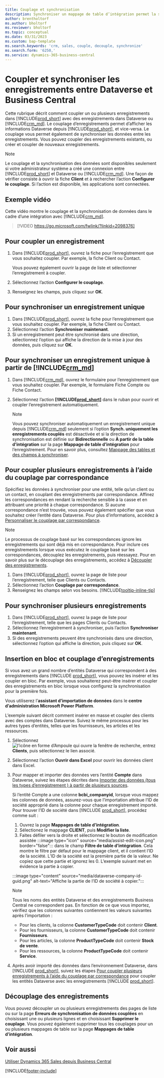 ```yaml
---
title: Couplage et synchronisation
description: Synchroniser un mappage de table d’intégration permet la synchronisation des données dans tous les enregistrements dans une table de Business Central ainsi que de la table Dynamics 365 Sales qui sont couplées.
author: brentholtorf
ms.author: bholtorf
ms.reviewer: bholtorf
ms.topic: conceptual
ms.date: 03/31/2023
ms.custom: bap-template
ms.search.keywords: 'crm, sales, couple, decouple, synchronize'
ms.search.form: '6250,'
ms.service: dynamics-365-business-central
---
```


# Coupler et synchroniser les enregistrements entre Dataverse et Business Central

Cette rubrique décrit comment coupler un ou plusieurs enregistrements dans [!INCLUDE[prod_short](includes/prod_short.md)] avec des enregistrements dans Dataverse ou [!INCLUDE[crm_md](includes/crm_md.md)]. Le couplage d’enregistrements permet d’afficher les informations Dataverse depuis [!INCLUDE[prod_short](includes/prod_short.md)], et vice-versa. Le couplage vous permet également de synchroniser les données entre les enregistrements. Vous pouvez coupler des enregistrements existants, ou créer et coupler de nouveaux enregistrements.

> [!NOTE]
> Le couplage et la synchronisation des données sont disponibles seulement si votre administrateur système a créé une connexion entre [!INCLUDE[prod_short](includes/prod_short.md)] et Dataverse ou [!INCLUDE[crm_md](includes/crm_md.md)]. Une façon de vérifier consiste à ouvrir la fiche **Client** et à rechercher l’action **Configurer le couplage**. Si l’action est disponible, les applications sont connectées.

## Exemple vidéo

Cette vidéo montre le couplage et la synchronisation de données dans le cadre d’une intégration avec [!INCLUDE[crm_md](includes/crm_md.md)].

> [!VIDEO https://go.microsoft.com/fwlink/?linkid=2098376]

## Pour coupler un enregistrement  

1. Dans [!INCLUDE[prod_short](includes/prod_short.md)], ouvrez la fiche pour l’enregistrement que vous souhaitez coupler. Par exemple, la fiche Client ou Contact.  

    Vous pouvez également ouvrir la page de liste et sélectionner l’enregistrement à coupler.  

2. Sélectionnez l’action **Configurer le couplage**.  
3. Renseignez les champs, puis cliquez sur **OK**.  

## Pour synchroniser un enregistrement unique  

1. Dans [!INCLUDE[prod_short](includes/prod_short.md)], ouvrez la fiche pour l’enregistrement que vous souhaitez coupler. Par exemple, la fiche Client ou Contact.  
2. Sélectionnez l’action **Synchroniser maintenant**.  
3. Si un enregistrement peut être synchronisé dans une direction, sélectionnez l’option qui affiche la direction de la mise à jour des données, puis cliquez sur **OK**.  

## Pour synchroniser un enregistrement unique à partir de [!INCLUDE[crm_md](includes/crm_md.md)]  

1. Dans [!INCLUDE[crm_md](includes/crm_md.md)], ouvrez le formulaire pour l’enregistrement que vous souhaitez coupler. Par exemple, le formulaire Fiche Compte ou Fiche Contact.  
2. Sélectionnez l’action **[!INCLUDE[prod_short](includes/prod_short.md)]** dans le ruban pour ouvrir et coupler l’enregistrement automatiquement.

    > [!Note]
    > Vous pouvez synchroniser automatiquement un enregistrement unique depuis [!INCLUDE[crm_md](includes/crm_md.md)] seulement si l’option **Synch. uniquement les enregistrements couplés** est désactivée et si la direction de synchronisation est définie sur **Bidirectionnelle** ou **À partir de la table d’intégration** sur la page **Mappage de table d’intégration** pour l’enregistrement. Pour en savoir plus, consultez [Mappage des tables et des champs à synchroniser](admin-how-to-modify-table-mappings-for-synchronization.md#create-new-records).

## Pour coupler plusieurs enregistrements à l’aide du couplage par correspondance

Spécifiez les données à synchroniser pour une entité, telle qu’un client ou un contact, en couplant des enregistrements par correspondance. Affinez les correspondances en rendant la recherche sensible à la casse et en attribuant une priorité à chaque correspondance. Si aucune correspondance n’est trouvée, vous pouvez également spécifier que vous souhaitez créer l’entité dans Dataverse. Pour plus d’informations, accédez à [Personnaliser le couplage par correspondance](admin-how-to-set-up-a-dynamics-crm-connection.md#customize-the-match-based-coupling).  

> [!NOTE]
> Le processus de couplage basé sur les correspondances ignore les enregistrements qui sont déjà mis en correspondance. Pour inclure ces enregistrements lorsque vous exécutez le couplage basé sur les correspondances, découplez les enregistrements, puis réessayez. Pour en savoir plus sur le découplage des enregistrements, accédez à [Découpler des enregistrements](#uncoupling-records).

1. Dans [!INCLUDE[prod_short](includes/prod_short.md)], ouvrez la page de liste pour l’enregistrement, telle que Clients ou Contacts.
2. Sélectionnez l’action **Couplage par correspondance**.
3. Renseignez les champs selon vos besoins. [!INCLUDE[tooltip-inline-tip](includes/tooltip-inline-tip_md.md)]

## Pour synchroniser plusieurs enregistrements  

1. Dans [!INCLUDE[prod_short](includes/prod_short.md)], ouvrez la page de liste pour l’enregistrement, telle que les pages Clients ou Contacts.  
2. Sélectionnez l’enregistrement à synchroniser, puis l’action **Synchroniser maintenant**.  
3. Si des enregistrements peuvent être synchronisés dans une direction, sélectionnez l’option qui affiche la direction, puis cliquez sur **OK**.  

## Insertion en bloc et couplage d’enregistrements

Si vous avez un grand nombre d’entités Dataverse qui correspondent à des enregistrements dans [!INCLUDE [prod_short](includes/prod_short.md)], vous pouvez les insérer et les coupler en bloc. Par exemple, vous souhaiterez peut-être insérer et coupler des enregistrements en bloc lorsque vous configurez la synchronisation pour la première fois.

Vous utiliserez l’**assistant d’importation de données** dans le **centre d’administration Microsoft Power Platform**.

L’exemple suivant décrit comment insérer en masse et coupler des clients avec des comptes dans Dataverse. Suivez le même processus pour les autres types d’entités, telles que les fournisseurs, les articles et les ressources.

1. Sélectionnez ![l’icône en forme d’Ampoule qui ouvre la fenêtre de recherche](media/ui-search/search_small.png "Dites-moi ce que vous voulez faire"), entrez **Clients**, puis sélectionnez le lien associé.
2. Sélectionnez l’action **Ouvrir dans Excel** pour ouvrir les données client dans Excel. <!--Don't they need to choose the customers that they want to import to Dataverse?-->
3. Pour mapper et importer des données vers l’entité **Compte** dans Dataverse, suivez les étapes décrites dans [Importer des données (tous les types d’enregistrement ) à partir de plusieurs sources](/power-platform/admin/import-data-all-record-types).  

    Si l’entité Compte a une colonne **bcbi_companyid**, lorsque vous mappez les colonnes de données, assurez-vous que l’importation attribue l’ID de société approprié dans la colonne pour chaque enregistrement importé. Pour trouver l’ID de société dans [!INCLUDE [prod_short](includes/prod_short.md)], procédez comme suit :

    1. Ouvrez la page **Mappages de table d’intégration**.
    2. Sélectionez le mappage **CLIENT**, puis **Modifier la liste**.
    3. Faites défiler vers la droite et sélectionnez le bouton de modification assistée :::image type="icon" source="media/assist-edit-icon.png" border="false"::: dans le champ **Filtre de table d’intégration**. Cela montre le filtre par défaut pour le mappage client, et il contient l’ID de la société. L’ID de la société est la première partie de la valeur. Ne copiez que cette partie et ignorez les 0. L’exemple suivant met en évidence la partie à copier.

    :::image type="content" source="media/dataverse-company-id-guid.png" alt-text="Affiche la partie de l’ID de société à copier.":::

    > [!NOTE]
    > Tous les noms des entités Dataverse et des enregistrements Business Central ne correspondent pas. En fonction de ce que vous importez, vérifiez que les colonnes suivantes contiennent les valeurs suivantes après l’importation :
    >
    >* Pour les clients, la colonne **CustomerTypeCode** doit contenir **Client**.
    >* Pour les fournisseurs, la colonne **CustomerTypeCode** doit contenir **Fournisseurs**. 
    >* Pour les articles, la colonne **ProductTypeCode** doit contenir **Stock de vente**.
    >* Pour les ressources, la colonne **ProductTypeCode** doit contenir **Service**.
 
4. Après avoir importé des données dans l’environnement Dataverse, dans [!INCLUDE [prod_short](includes/prod_short.md)], suivez les étapes [Pour coupler plusieurs enregistrements à l’aide du couplage par correspondance](#to-couple-multiple-records-using-match-based-coupling) pour coupler les entités Dataverse avec les enregistrements [!INCLUDE [prod_short](includes/prod_short.md)]. 

## Découplage des enregistrements

Vous pouvez découpler un ou plusieurs enregistrements des pages de liste ou sur la page **Erreurs de synchronisation de données couplées** en choisissant une ou plusieurs lignes et en choisissant **Supprimer le couplage**. Vous pouvez également supprimer tous les couplages pour un ou plusieurs mappages de table sur la page **Mappages de table d’intégration**.

## Voir aussi  

[Utiliser Dynamics 365 Sales depuis Business Central](marketing-integrate-dynamicscrm.md)


[!INCLUDE[footer-include](includes/footer-banner.md)]